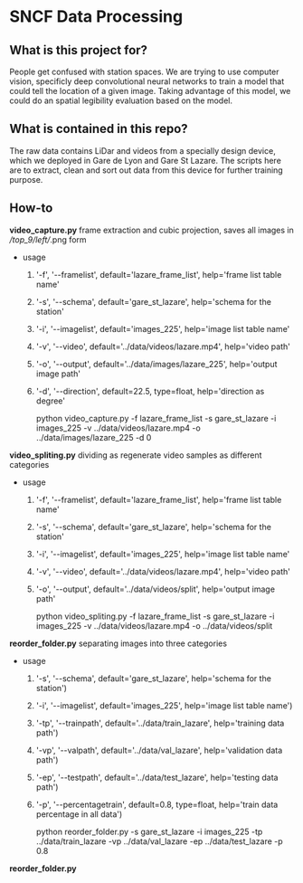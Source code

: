 SNCF Data Processing
===========================

What is this project for?
------------
People get confused with station spaces. We are trying to use computer vision, specificly deep convolutional neural networks to train a model that could tell the location of a given image. Taking advantage of this model, we could do an spatial legibility evaluation based on the model. 

What is contained in this repo?
------------
The raw data contains LiDar and videos from a specially design device, which we deployed in Gare de Lyon and Gare St Lazare. The scripts here are to extract, clean and sort out data from this device for further training purpose.

How-to
------------

**video_capture.py**
frame extraction and cubic projection, saves all images in */top_9/left/*.png form
* usage
    1. '-f', '--framelist', default='lazare_frame_list', help='frame list table name'
    2. '-s', '--schema', default='gare_st_lazare', help='schema for the station'
    3. '-i', '--imagelist', default='images_225', help='image list table name'
    4. '-v', '--video', default='../data/videos/lazare.mp4', help='video path'
    5. '-o', '--output', default='../data/images/lazare_225', help='output image path'
    6. '-d', '--direction', default=22.5, type=float, help='direction as degree'
        
        python video_capture.py -f lazare_frame_list -s gare_st_lazare -i images_225 -v ../data/videos/lazare.mp4 -o ../data/images/lazare_225 -d 0

**video_spliting.py**
dividing as regenerate video samples as different categories
* usage
    1. '-f', '--framelist', default='lazare_frame_list', help='frame list table name'
    2. '-s', '--schema', default='gare_st_lazare', help='schema for the station'
    3. '-i', '--imagelist', default='images_225', help='image list table name'
    4. '-v', '--video', default='../data/videos/lazare.mp4', help='video path'
    5. '-o', '--output', default='../data/videos/split', help='output image path'
        
        python video_spliting.py -f lazare_frame_list -s gare_st_lazare -i images_225 -v ../data/videos/lazare.mp4 -o ../data/videos/split
        
**reorder_folder.py**
separating images into three categories
* usage
    1. '-s', '--schema', default='gare_st_lazare', help='schema for the station')
    2. '-i', '--imagelist', default='images_225', help='image list table name')
    3. '-tp', '--trainpath', default='../data/train_lazare', help='training data path')
    4. '-vp', '--valpath', default='../data/val_lazare', help='validation data path')
    5. '-ep', '--testpath', default='../data/test_lazare', help='testing data path')
    6. '-p', '--percentagetrain', default=0.8, type=float, help='train data percentage in all data')
        
        python reorder_folder.py -s gare_st_lazare -i images_225 -tp ../data/train_lazare -vp ../data/val_lazare -ep ../data/test_lazare -p 0.8
    
**reorder_folder.py**




